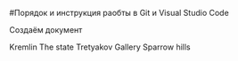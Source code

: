 #Порядок и инструкция раобты в Git и Visual Studio Code

Создаём документ

Kremlin
The state Tretyakov Gallery
Sparrow hills
